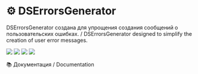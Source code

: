 # ⚙️ DSErrorsGenerator
DSErrorsGenerator создана для упрощения создания сообщений о пользовательских ошибках. / DSErrorsGenerator designed to simplify the creation of user error messages.

![](https://img.shields.io/badge/version-0.0.1-red)
![](https://img.shields.io/badge/python->=_3.8-blue)
![](https://img.shields.io/badge/discord.py->=_1.5-blue)
![](https://img.shields.io/badge/emoji->=_1.2-blue)

📚 Документация / Documentation
